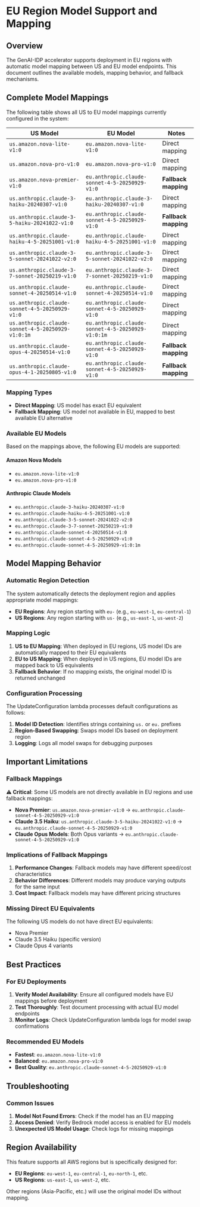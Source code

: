 # EU Region Model Support and Mapping

## Overview

The GenAI-IDP accelerator supports deployment in EU regions with automatic model mapping between US and EU model endpoints. This document outlines the available models, mapping behavior, and fallback mechanisms.

## Complete Model Mappings

The following table shows all US to EU model mappings currently configured in the system:

| US Model | EU Model | Notes |
|----------|----------|-------|
| `us.amazon.nova-lite-v1:0` | `eu.amazon.nova-lite-v1:0` | Direct mapping |
| `us.amazon.nova-pro-v1:0` | `eu.amazon.nova-pro-v1:0` | Direct mapping |
| `us.amazon.nova-premier-v1:0` | `eu.anthropic.claude-sonnet-4-5-20250929-v1:0` | **Fallback mapping** |
| `us.anthropic.claude-3-haiku-20240307-v1:0` | `eu.anthropic.claude-3-haiku-20240307-v1:0` | Direct mapping |
| `us.anthropic.claude-3-5-haiku-20241022-v1:0` | `eu.anthropic.claude-sonnet-4-5-20250929-v1:0` | **Fallback mapping** |
| `us.anthropic.claude-haiku-4-5-20251001-v1:0` | `eu.anthropic.claude-haiku-4-5-20251001-v1:0` | Direct mapping |
| `us.anthropic.claude-3-5-sonnet-20241022-v2:0` | `eu.anthropic.claude-3-5-sonnet-20241022-v2:0` | Direct mapping |
| `us.anthropic.claude-3-7-sonnet-20250219-v1:0` | `eu.anthropic.claude-3-7-sonnet-20250219-v1:0` | Direct mapping |
| `us.anthropic.claude-sonnet-4-20250514-v1:0` | `eu.anthropic.claude-sonnet-4-20250514-v1:0` | Direct mapping |
| `us.anthropic.claude-sonnet-4-5-20250929-v1:0` | `eu.anthropic.claude-sonnet-4-5-20250929-v1:0` | Direct mapping |
| `us.anthropic.claude-sonnet-4-5-20250929-v1:0:1m` | `eu.anthropic.claude-sonnet-4-5-20250929-v1:0:1m` | Direct mapping |
| `us.anthropic.claude-opus-4-20250514-v1:0` | `eu.anthropic.claude-sonnet-4-5-20250929-v1:0` | **Fallback mapping** |
| `us.anthropic.claude-opus-4-1-20250805-v1:0` | `eu.anthropic.claude-sonnet-4-5-20250929-v1:0` | **Fallback mapping** |

### Mapping Types

- **Direct Mapping**: US model has exact EU equivalent
- **Fallback Mapping**: US model not available in EU, mapped to best available EU alternative

### Available EU Models

Based on the mappings above, the following EU models are supported:

#### Amazon Nova Models
- `eu.amazon.nova-lite-v1:0`
- `eu.amazon.nova-pro-v1:0`

#### Anthropic Claude Models
- `eu.anthropic.claude-3-haiku-20240307-v1:0`
- `eu.anthropic.claude-haiku-4-5-20251001-v1:0`
- `eu.anthropic.claude-3-5-sonnet-20241022-v2:0`
- `eu.anthropic.claude-3-7-sonnet-20250219-v1:0`
- `eu.anthropic.claude-sonnet-4-20250514-v1:0`
- `eu.anthropic.claude-sonnet-4-5-20250929-v1:0`
- `eu.anthropic.claude-sonnet-4-5-20250929-v1:0:1m`

## Model Mapping Behavior

### Automatic Region Detection
The system automatically detects the deployment region and applies appropriate model mappings:

- **EU Regions**: Any region starting with `eu-` (e.g., `eu-west-1`, `eu-central-1`)
- **US Regions**: Any region starting with `us-` (e.g., `us-east-1`, `us-west-2`)

### Mapping Logic

1. **US to EU Mapping**: When deployed in EU regions, US model IDs are automatically mapped to their EU equivalents
2. **EU to US Mapping**: When deployed in US regions, EU model IDs are mapped back to US equivalents
3. **Fallback Behavior**: If no mapping exists, the original model ID is returned unchanged

### Configuration Processing

The UpdateConfiguration lambda processes default configurations as follows:

1. **Model ID Detection**: Identifies strings containing `us.` or `eu.` prefixes
2. **Region-Based Swapping**: Swaps model IDs based on deployment region
3. **Logging**: Logs all model swaps for debugging purposes

## Important Limitations

### Fallback Mappings

**⚠️ Critical**: Some US models are not directly available in EU regions and use fallback mappings:

- **Nova Premier**: `us.amazon.nova-premier-v1:0` → `eu.anthropic.claude-sonnet-4-5-20250929-v1:0`
- **Claude 3.5 Haiku**: `us.anthropic.claude-3-5-haiku-20241022-v1:0` → `eu.anthropic.claude-sonnet-4-5-20250929-v1:0`
- **Claude Opus Models**: Both Opus variants → `eu.anthropic.claude-sonnet-4-5-20250929-v1:0`

### Implications of Fallback Mappings

1. **Performance Changes**: Fallback models may have different speed/cost characteristics
2. **Behavior Differences**: Different models may produce varying outputs for the same input
3. **Cost Impact**: Fallback models may have different pricing structures

### Missing Direct EU Equivalents

The following US models do not have direct EU equivalents:
- Nova Premier
- Claude 3.5 Haiku (specific version)
- Claude Opus 4 variants

## Best Practices

### For EU Deployments

1. **Verify Model Availability**: Ensure all configured models have EU mappings before deployment
2. **Test Thoroughly**: Test document processing with actual EU model endpoints
3. **Monitor Logs**: Check UpdateConfiguration lambda logs for model swap confirmations

### Recommended EU Models

- **Fastest**: `eu.amazon.nova-lite-v1:0`
- **Balanced**: `eu.amazon.nova-pro-v1:0`
- **Best Quality**: `eu.anthropic.claude-sonnet-4-5-20250929-v1:0`

## Troubleshooting

### Common Issues

1. **Model Not Found Errors**: Check if the model has an EU mapping
2. **Access Denied**: Verify Bedrock model access is enabled for EU models
3. **Unexpected US Model Usage**: Check logs for missing mappings

## Region Availability

This feature supports all AWS regions but is specifically designed for:
- **EU Regions**: `eu-west-1`, `eu-central-1`, `eu-north-1`, etc.
- **US Regions**: `us-east-1`, `us-west-2`, etc.

Other regions (Asia-Pacific, etc.) will use the original model IDs without mapping.
